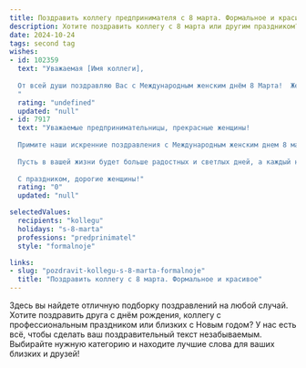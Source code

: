 ```yaml
---
title: Поздравить коллегу предпринимателя с 8 марта. Формальное и красивое
description: Хотите поздравить коллегу с 8 марта или другим праздником? Наш ИИ создаст незабываемое поздравление, а вы обязательно выделитесь среди других.  
date: 2024-10-24
tags: second tag
wishes:
- id: 102359
  text: "Уважаемая [Имя коллеги],
  
  От всей души поздравляю Вас с Международным женским днём 8 Марта!  Желаю Вам успехов в Вашем предпринимательском деле, новых перспектив и вдохновения для реализации самых смелых проектов. Пусть этот день будет наполнен радостью, теплом и приятными моментами.  Счастья, здоровья и благополучия Вам!
  "
  rating: "undefined"
  updated: "null"
- id: 7917
  text: "Уважаемые предпринимательницы, прекрасные женщины!
  
  Примите наши искренние поздравления с Международным женским днем 8 марта! Ваш вклад в развитие бизнеса и экономики неоценим. Вы сочетаете в себе силу и мудрость, деловую хватку и женскую интуицию, умение добиваться успеха и заботу о близких.
  
  Пусть в вашей жизни будет больше радостных и светлых дней, а каждый новый проект приносит плоды. Пусть близкие и коллеги дарят вам тепло, поддержку и понимание. Желаем вам процветания, благополучия и новых свершений!
  
  С праздником, дорогие женщины!"
  rating: "0"
  updated: "null"

selectedValues:
  recipients: "kollegu"
  holidays: "s-8-marta"
  professions: "predprinimatel"
  style: "formalnoje"

links:
- slug: "pozdravit-kollegu-s-8-marta-formalnoje"
  title: "Поздравить коллегу с 8 марта. Формальное и красивое"
---
```


Здесь вы найдете отличную подборку поздравлений на любой случай. 
Хотите поздравить друга с днём рождения, коллегу с профессиональным праздником или близких с Новым годом? У нас есть всё, чтобы сделать ваш поздравительный текст незабываемым. Выбирайте нужную категорию и находите лучшие слова для ваших близких и друзей!
